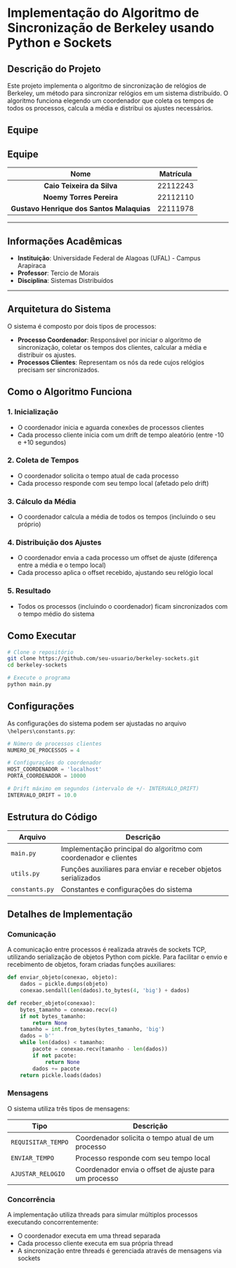 # Implementação do Algoritmo de Sincronização de Berkeley usando Python e Sockets

## Descrição do Projeto
Este projeto implementa o algoritmo de sincronização de relógios de Berkeley, um método para sincronizar relógios em um sistema distribuído. O algoritmo funciona elegendo um coordenador que coleta os tempos de todos os processos, calcula a média e distribui os ajustes necessários.

## Equipe

## Equipe

| Nome | Matrícula |
|:---------------:|:---------------:|
| **Caio Teixeira da Silva** | 22112243 |
| **Noemy Torres Pereira** | 22112110 |
| **Gustavo Henrique dos Santos Malaquias** | 22111978 |

---

## Informações Acadêmicas

- **Instituição**: Universidade Federal de Alagoas (UFAL) - Campus Arapiraca
- **Professor**: Tercio de Morais
- **Disciplina**: Sistemas Distribuídos

---
## Arquitetura do Sistema

O sistema é composto por dois tipos de processos:

- **Processo Coordenador**: Responsável por iniciar o algoritmo de sincronização, coletar os tempos dos clientes, calcular a média e distribuir os ajustes.
- **Processos Clientes**: Representam os nós da rede cujos relógios precisam ser sincronizados.

## Como o Algoritmo Funciona

### 1. Inicialização
- O coordenador inicia e aguarda conexões de processos clientes
- Cada processo cliente inicia com um drift de tempo aleatório (entre -10 e +10 segundos)

### 2. Coleta de Tempos
- O coordenador solicita o tempo atual de cada processo
- Cada processo responde com seu tempo local (afetado pelo drift)

### 3. Cálculo da Média
- O coordenador calcula a média de todos os tempos (incluindo o seu próprio)

### 4. Distribuição dos Ajustes
- O coordenador envia a cada processo um offset de ajuste (diferença entre a média e o tempo local)
- Cada processo aplica o offset recebido, ajustando seu relógio local

### 5. Resultado
- Todos os processos (incluindo o coordenador) ficam sincronizados com o tempo médio do sistema

## Como Executar

```bash
# Clone o repositório
git clone https://github.com/seu-usuario/berkeley-sockets.git
cd berkeley-sockets

# Execute o programa
python main.py
```

## Configurações
As configurações do sistema podem ser ajustadas no arquivo `\helpers\constants.py`:

```python
# Número de processos clientes
NUMERO_DE_PROCESSOS = 4

# Configurações do coordenador
HOST_COORDENADOR = 'localhost'
PORTA_COORDENADOR = 10000

# Drift máximo em segundos (intervalo de +/- INTERVALO_DRIFT)
INTERVALO_DRIFT = 10.0
```

## Estrutura do Código

| Arquivo | Descrição |
|---------|-----------|
| `main.py` | Implementação principal do algoritmo com coordenador e clientes |
| `utils.py` | Funções auxiliares para enviar e receber objetos serializados |
| `constants.py` | Constantes e configurações do sistema |

## Detalhes de Implementação

### Comunicação
A comunicação entre processos é realizada através de sockets TCP, utilizando serialização de objetos Python com pickle. Para facilitar o envio e recebimento de objetos, foram criadas funções auxiliares:

```python
def enviar_objeto(conexao, objeto):
    dados = pickle.dumps(objeto)
    conexao.sendall(len(dados).to_bytes(4, 'big') + dados)

def receber_objeto(conexao):
    bytes_tamanho = conexao.recv(4)
    if not bytes_tamanho:
        return None
    tamanho = int.from_bytes(bytes_tamanho, 'big')
    dados = b''
    while len(dados) < tamanho:
        pacote = conexao.recv(tamanho - len(dados))
        if not pacote:
            return None
        dados += pacote
    return pickle.loads(dados)
```

### Mensagens
O sistema utiliza três tipos de mensagens:

| Tipo | Descrição |
|------|-----------|
| `REQUISITAR_TEMPO` | Coordenador solicita o tempo atual de um processo |
| `ENVIAR_TEMPO` | Processo responde com seu tempo local |
| `AJUSTAR_RELOGIO` | Coordenador envia o offset de ajuste para um processo |

### Concorrência
A implementação utiliza threads para simular múltiplos processos executando concorrentemente:

- O coordenador executa em uma thread separada
- Cada processo cliente executa em sua própria thread
- A sincronização entre threads é gerenciada através de mensagens via sockets
